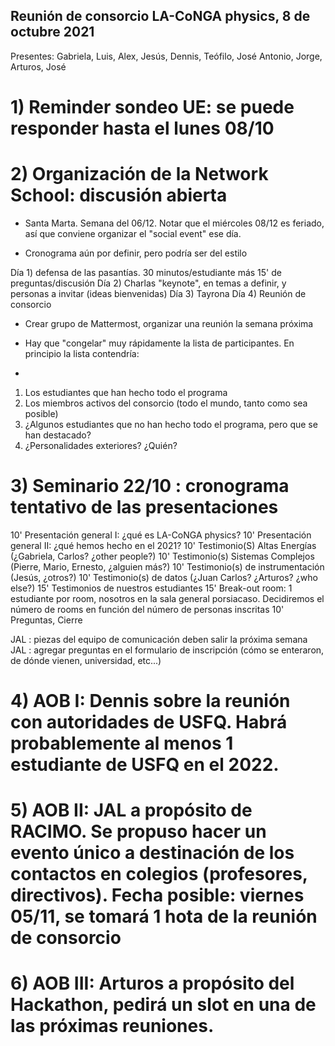 ## Reunión de consorcio LA-CoNGA physics, 8 de octubre 2021

Presentes: Gabriela, Luis, Alex, Jesús, Dennis, Teófilo, José Antonio, Jorge, Arturos, José

# 1) Reminder sondeo UE: se puede responder hasta el lunes 08/10

# 2) Organización de la Network School: discusión abierta

  * Santa Marta. Semana del 06/12. Notar que el miércoles 08/12 es feriado, así que conviene organizar el "social event" ese día. 

  * Cronograma aún por definir, pero podría ser del estilo

Día 1) defensa de las pasantías. 30 minutos/estudiante más 15' de preguntas/discusión
Día 2) Charlas "keynote", en temas a definir, y personas a invitar (ideas bienvenidas)
Día 3) Tayrona
Día 4) Reunión de consorcio

  * Crear grupo de Mattermost, organizar una reunión la semana próxima

  * Hay que "congelar" muy rápidamente la lista de participantes. En principio la lista contendría:
  * 
1) Los estudiantes que han hecho todo el programa
2) Los miembros activos del consorcio (todo el mundo, tanto como sea posible)
3) ¿Algunos estudiantes que no han hecho todo el programa, pero que se han destacado?
4) ¿Personalidades exteriores? ¿Quién?

# 3) Seminario 22/10 : cronograma tentativo de las presentaciones

10' Presentación general I: ¿qué es LA-CoNGA physics?
10' Presentación general II: ¿qué hemos hecho en el 2021?
10' Testimonio(S) Altas Energías (¿Gabriela, Carlos? ¿other people?)
10' Testimonio(s) Sistemas Complejos (Pierre, Mario, Ernesto, ¿alguien más?)
10' Testimonio(s) de instrumentación (Jesús, ¿otros?)
10' Testimonio(s) de datos (¿Juan Carlos? ¿Arturos? ¿who else?)
15' Testimonios de nuestros estudiantes
15' Break-out room: 1 estudiante por room, nosotros en la sala general porsiacaso. Decidiremos el número de rooms en función
del número de personas inscritas
10' Preguntas, Cierre

JAL : piezas del equipo de comunicación deben salir la próxima semana
JAL : agregar preguntas en el formulario de inscripción (cómo se enteraron, de dónde vienen, universidad, etc...)

# 4) AOB I: Dennis sobre la reunión con autoridades de USFQ. Habrá probablemente al menos 1 estudiante de USFQ en el 2022.

# 5) AOB II: JAL a propósito de RACIMO. Se propuso hacer un evento único a destinación de los contactos en colegios (profesores, directivos). Fecha posible: viernes 05/11, se tomará 1 hota de la reunión de consorcio

# 6) AOB III: Arturos a propósito del Hackathon, pedirá un slot en una de las próximas reuniones.

